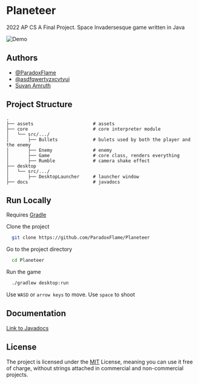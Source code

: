 
# Planeteer

2022 AP CS A Final Project. Space Invadersesque game written in Java

![Demo](https://github.com/ParadoxFlame/Planeteer/blob/master/assets/game/Demo.png)
## Authors

- [@ParadoxFlame](https://github.com/ParadoxFlame)
- [@asdfqwertyzxcvtyui](https://github.com/asdfqwertyzxcvtyui)
- [Suvan Amruth](https://www.instagram.com/suvan_a/)


## Project Structure

```
.
├── assets                      # assets
├── core                        # core interpreter module
│   └── src/.../
│       ├── Bullets             # bulets used by both the player and the enemy
│       ├── Enemy               # enemy
│       ├── Game                # core class, renders everything
│       ├── Rumble              # camera shake effect
├── desktop                     
│   └── src/.../
│       ├── DesktopLauncher     # launcher window
├── docs                        # javadocs
```
## Run Locally

Requires [Gradle](https://gradle.org/install/)

Clone the project

```bash
  git clone https://github.com/ParadoxFlame/Planeteer
```

Go to the project directory

```bash
  cd Planeteer
```

Run the game

```bash
  ./gradlew desktop:run
```

Use `WASD` or `arrow keys` to move. Use `space` to shoot

## Documentation

[Link to Javadocs](https://paradoxflame.github.io/Planeteer)


## License

The project is licensed under the [MIT](https://github.com/ParadoxFlame/Planeteer/blob/master/docs/javadoc/legal/LICENSE) License, meaning you can use it free of charge, without strings attached in commercial and non-commercial projects.



